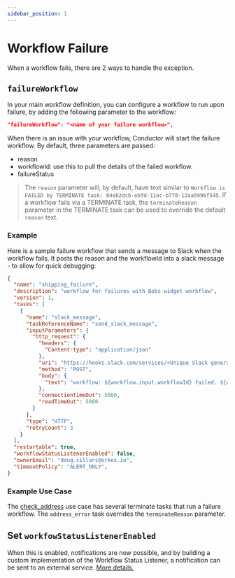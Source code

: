 ```yaml
---
sidebar_position: 1
---
```


# Workflow Failure

When a workflow fails, there are 2 ways to handle the exception.

## ```failureWorkflow```

In your main workflow definition, you can configure a workflow to run upon failure, by adding the following parameter to the workflow:

```json
"failureWorkflow": "<name of your failure workflow>",
```

When there is an issue with your workflow, Conductor will start the failure workflow.  By default, three parameters are passed:

* reason
* workflowId: use this to pull the details of the failed workflow.
* failureStatus

> The `reason` parameter will, by default, have text similar to `Workflow is FAILED by TERMINATE task: 84eb2dcb-ebfd-11ec-b770-12aa5996f545`. If a workflow fails via a TERMINATE task, the `terminateReason` parameter in the TERMINATE task can be used to override the default `reason` text.

### Example

Here is a sample failure workflow that sends a message to Slack when the workflow fails. It posts the reason and the workflowId into a slack message - to allow for quick debugging:

```JSON
{
  "name": "shipping_failure",
  "description": "workflow for failures with Bobs widget workflow",
  "version": 1,
  "tasks": [
    {
      "name": "slack_message",
      "taskReferenceName": "send_slack_message",
      "inputParameters": {
        "http_request": {
          "headers": {
            "Content-type": "application/json"
          },
          "uri": "https://hooks.slack.com/services/<Unique Slack generated Key goes here>",
          "method": "POST",
          "body": {
            "text": "workflow: ${workflow.input.workflowId} failed. ${workflow.input.reason}"
          },
          "connectionTimeOut": 5000,
          "readTimeOut": 5000
        }
      },
      "type": "HTTP",
      "retryCount": 3
    }
  ],
  "restartable": true,
  "workflowStatusListenerEnabled": false,
  "ownerEmail": "doug.sillars@orkes.io",
  "timeoutPolicy": "ALERT_ONLY",
}
```

### Example Use Case

The [check_address](/content/docs/usecases/US_post_office) use case has several terminate tasks that run a failure workflow.  The `address_error` task overrides the `terminateReason` parameter.

##  Set ```workfowStatusListenerEnabled``` 

When this is enabled, notifications are now possible, and by building a custom implementation of the Workflow Status Listener, a notification can be sent to an external service. [More details.](https://github.com/Netflix/conductor/issues/1017#issuecomment-468869173)